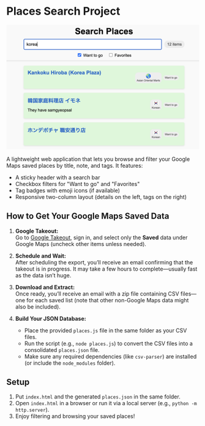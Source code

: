 # Places Search Project

![Screenshot of the Places Search Project](2025-3-5-Screenshot.png)

A lightweight web application that lets you browse and filter your Google Maps saved places by title, note, and tags. It features:
- A sticky header with a search bar
- Checkbox filters for "Want to go" and "Favorites"
- Tag badges with emoji icons (if available)
- Responsive two-column layout (details on the left, tags on the right)

## How to Get Your Google Maps Saved Data

1. **Google Takeout:**  
   Go to [Google Takeout](https://takeout.google.com/), sign in, and select only the **Saved** data under Google Maps (uncheck other items unless needed).

2. **Schedule and Wait:**  
   After scheduling the export, you’ll receive an email confirming that the takeout is in progress. It may take a few hours to complete—usually fast as the data isn’t huge.

3. **Download and Extract:**  
   Once ready, you’ll receive an email with a zip file containing CSV files—one for each saved list (note that other non-Google Maps data might also be included).

4. **Build Your JSON Database:**  
   - Place the provided `places.js` file in the same folder as your CSV files.
   - Run the script (e.g., `node places.js`) to convert the CSV files into a consolidated `places.json` file.
   - Make sure any required dependencies (like `csv-parser`) are installed (or include the `node_modules` folder).

## Setup

1. Put `index.html` and the generated `places.json` in the same folder.
2. Open `index.html` in a browser or run it via a local server (e.g., `python -m http.server`).
3. Enjoy filtering and browsing your saved places!
